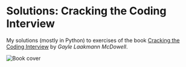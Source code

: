 # Solutions: Cracking the Coding Interview
My solutions (mostly in Python) to exercises of the book [Cracking the Coding Interview](https://www.crackingthecodinginterview.com) by *Gayle Laakmann McDowell*.

![Book cover](https://www.crackingthecodinginterview.com/uploads/6/5/2/8/6528028/header_images/1435811621.jpg)